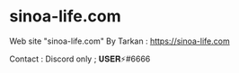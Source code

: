 # sinoa-life.com
Web site "sinoa-life.com" By Tarkan : https://sinoa-life.com

Contact : Discord only ; 𝐔𝐒𝐄𝐑⚡#6666
